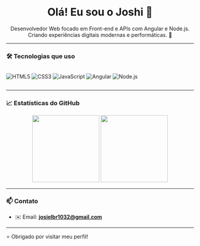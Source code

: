 <h1 align="center">Olá! Eu sou o Joshi 👋</h1>

<p align="center">
Desenvolvedor Web focado em Front-end e APIs com Angular e Node.js.<br>
Criando experiências digitais modernas e performáticas. 🚀
</p>

---

### 🛠️ Tecnologias que uso

<div style="display: flex; gap: 10px;">
  
![HTML5](https://img.shields.io/badge/-HTML5-E34F26?style=flat-square&logo=html5&logoColor=white)
![CSS3](https://img.shields.io/badge/-CSS3-1572B6?style=flat-square&logo=css3)
![JavaScript](https://img.shields.io/badge/-JavaScript-F7DF1E?style=flat-square&logo=javascript&logoColor=black)
![Angular](https://img.shields.io/badge/-Angular-DD0031?style=flat-square&logo=angular&logoColor=white)
![Node.js](https://img.shields.io/badge/-Node.js-339933?style=flat-square&logo=node.js&logoColor=white)

</div>

---

### 📈 Estatísticas do GitHub

<p align="center">
  <img height="180em" src="https://github-readme-stats.vercel.app/api?username=Joshi86&show_icons=true&theme=radical&count_private=true"/>
  <img height="180em" src="https://github-readme-stats.vercel.app/api/top-langs/?username=Joshi86&layout=compact&langs_count=8&theme=radical"/>
</p>

---

### 📫 Contato

- ✉️ Email: **josielbr1032@gmail.com**  

---

⭐ Obrigado por visitar meu perfil!
